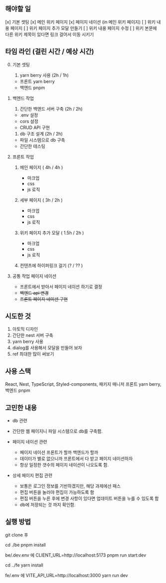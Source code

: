 ## 해야할 일

[x] 기본 셋팅
[x] 메인 위키 페이지
[x] 페이지 네이션 (in 메인 위키 페이지)
[ ] 위키 내용 페이지
[ ] 위키 페이지 추가 모달 만들기
[ ] 위키 내용 페이지 수정
[ ] 위키 본문에 다른 위키 제목이 있다면 링크 걸어서 이동 시키기

## 타임 라인 (걸린 시간 / 예상 시간)

0. 기본 셋팅

   1. yarn berry 사용 (2h / 1h)

   - 프론트 yarn berry
   - 백엔드 pnpm

1. 백엔드 작업

   1. 간단한 백앤드 서버 구축 (2h / 2h)

   - .env 설정
   - cors 설정
   - CRUD API 구현

   1. db 구조 설계 (2h / 2h)

   - 파일 시스템으로 db 구축
   - 간단한 테스팅

2. 프론트 작업

   1. 메인 페이지 ( 4h / 4h )

      - 마크업
      - css
      - js 로직

   2. 세부 페이지 ( 3h / 2h )

      - 마크업
      - css
      - js 로직

   3. 위키 페이지 추가 모달 ( 1.5h / 2h )

      - 마크업
      - css
      - js 로직

   4. 컨텐츠에 하이퍼링크 걸기 (? / ?? )

3. 공통 작업 페이지 네이션
   - 프론트에서 받아서 페이지 네이션 하기로 결정
   - ~~백엔드 api 변경~~
   - ~~프론트 페이지 네이션 구현~~

## 시도한 것

1. 아토믹 디자인
2. 간단한 nest 서버 구축
3. yarn berry 사용
4. dialog를 사용해서 모달을 만들어 보자
5. ref 최대한 많이 써보기

## 사용 스택

React, Nest, TypeScript, Styled-components, 패키지 매니저 프론트 yarn berry, 백엔드 pnpm

## 고민한 내용

- db 관련
- 간단한 웹 페이지니 파일 시스템으로 db를 구축함.

- 페이지 네이션 관련

  - 페이지 네이션 프론트가 할까 백엔드가 할까
  - 데이터가 별로 없으니까 프론트에서 다 받고 페이지 네이션하자
  - 항상 일정한 갯수의 페이지 네이션이 나오도록 함.

- 상세 페이지 편집 관련
  - 보통은 로그인 정보를 기반하겠지만, 해당 과제에선 패스
  - 편집 버튼을 눌러야 편집이 가능하도록 함
  - 편집 버튼을 누른 후에 변경 사항이 있다면 업데이트 버튼을 누를 수 있도록 함
  - db에 저장되는 것 까지 확인함.

## 실행 방법

git clone 후

cd ./be
pnpm install

be/.dev.env 에
CLIENT_URL=http://localhost:5173
pnpm run start:dev

cd ../fe
yarn install

fe/.env 에
VITE_API_URL=http://localhost:3000
yarn run dev
